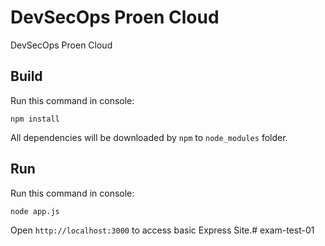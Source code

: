# DevSecOps Proen Cloud
DevSecOps Proen Cloud

Build
-----

Run this command in console:

```
npm install
```

All dependencies will be downloaded by `npm` to `node_modules` folder.

Run
---

Run this command in console:

```
node app.js
```

Open `http://localhost:3000` to access basic Express Site.# exam-test-01
